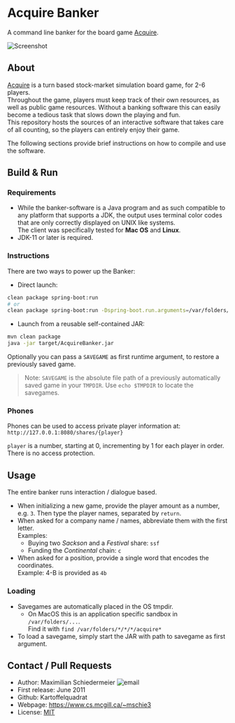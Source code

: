 # Acquire Banker

A command line banker for the board game [Acquire](https://boardgamegeek.com/boardgame/5/acquire).

![Screenshot](acquire-screenshot.png)

## About

[Acquire](https://boardgamegeek.com/boardgame/5/acquire) is a turn based stock-market simulation board game, for 2-6 players.  
Throughout the game, players must keep track of their own resources, as well as public game resources. Without a banking software this can easily become a tedious task that slows down the playing and fun.  
This repository hosts the sources of an interactive software that takes care of all counting, so the players can entirely enjoy their game.  

The following sections provide brief instructions on how to compile and use the software.

## Build & Run

### Requirements

 * While the banker-software is a Java program and as such compatible to any platform that supports a JDK, the output uses terminal color codes that are only correctly displayed on UNIX like systems.  
The client was specifically tested for **Mac OS**  and **Linux**.
 * JDK-11 or later is required.

### Instructions

There are two ways to power up the Banker:  

 * Direct launch:  
```bash
clean package spring-boot:run
# or
clean package spring-boot:run -Dspring-boot.run.arguments=/var/folders/q1/pcz3yx4x6j768w01jmm2py_h0000gn/T/acquire-1-3.json
```

 * Launch from a reusable self-contained JAR:  

```bash
mvn clean package
java -jar target/AcquireBanker.jar
```

Optionally you can pass a ```SAVEGAME``` as first runtime argument, to restore a previously saved game.

 > Note: ```SAVEGAME``` is the absolute file path of a previously automatically saved game in your ```TMPDIR```. Use ```echo $TMPDIR``` to locate the savegames.

### Phones

Phones can be used to access private player information at:
`http://127.0.0.1:8080/shares/{player}`

`player` is a number, starting at 0, incrementing by 1 for each player in order.
There is no access protection.

## Usage

The entire banker runs interaction / dialogue based.

 * When initializing a new game, provide the player amount as a number, e.g. ```3```. Then type the player names, separated by ```return```.
 * When asked for a company name / names, abbreviate them with the first letter.  
Examples:
   * Buying two *Sackson* and a *Festival* share: ```ssf```
   * Funding the *Continental* chain: ```c```
 * When asked for a position, provide a single word that encodes the coordinates.  
Example: 4-B is  provided as ```4b```

### Loading

 * Savegames are automatically placed in the OS tmpdir.  
    * On MacOS this is an application specific sandbox in ```/var/folders/...```.  
Find it with ```find /var/folders/*/*/*/acquire*```
 * To load a savegame, simply start the JAR with path to savegame as first argument.

## Contact / Pull Requests

 * Author: Maximilian Schiedermeier ![email](email.png)
 * First release: June 2011
 * Github: Kartoffelquadrat
 * Webpage: https://www.cs.mcgill.ca/~mschie3
 * License: [MIT](https://opensource.org/licenses/MIT)
